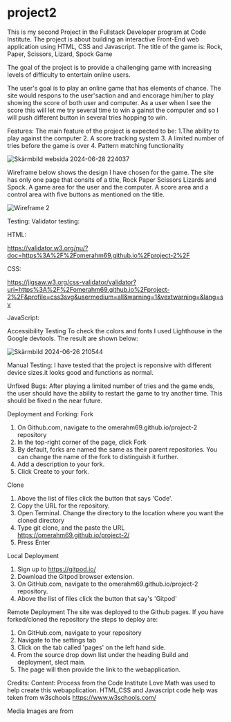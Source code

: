 # project2
This is my second Project in the Fullstack Developer program at Code Institute. The project is about building an interactive Front-End web application using HTML, CSS and Javascript. The title of the game is:
Rock, Paper, Scissors, Lizard, Spock Game

The goal of the project is to provide a challenging game with increasing levels of difficulty to entertain online users.

The user's goal is to play an online game that has elements of chance. The site would respons to the user'saction and and encorage him/her to play showing the score of both user and computer. As a user when I see the score this will let me try several time to win a gainst the computer and so I will push different button in several tries hopping to win.

Features:
The main feature of the project is expected to be:
    1.The ability to play against the computer
    2. A score tracking system
    3. A limited number of tries before the game is over
    4. Pattern matching functionality
    
![Skärmbild websida 2024-06-28 224037](https://github.com/omerahm69/project-2/assets/153000625/04da43d3-a126-4104-97db-057768a51156)


Wireframe below shows the design I have chosen for the game. The site has only one page that consits of a title, Rock Paper Scissors Lizards and Spock. A game area for the user and the computer. A score area and a control area with five buttons as mentioned on the title.


![Wireframe 2](https://github.com/omerahm69/project-2/assets/153000625/3d2d49c8-9b0a-469f-aba9-8766608d33da)

Testing: 
Validator testing: 

HTML:

https://validator.w3.org/nu/?doc=https%3A%2F%2Fomerahm69.github.io%2Fproject-2%2F

CSS:

https://jigsaw.w3.org/css-validator/validator?uri=https%3A%2F%2Fomerahm69.github.io%2Fproject-2%2F&profile=css3svg&usermedium=all&warning=1&vextwarning=&lang=sv

JavaScript:

Accessibility Testing
To check the colors and fonts I used Lighthouse in the Google devtools. The result are shown below:

![Skärmbild 2024-06-26 210544](https://github.com/omerahm69/project-2/assets/153000625/ac50f393-23d6-4405-987d-505541a265f3)


Manual Testing:
I have tested that the project is reponsive with different device sizes.it looks good and functions as normal.


Unfixed Bugs:
After playing a limited number of tries and the game ends, the user should have the ability to restart the game to try another time. This  should be fixed n the near future. 

Deployment and Forking:
Fork 
1. On Github.com, navigate to the omerahm69.github.io/project-2 repository
2. In the top-right corner of the page, click Fork
3. By default, forks are named the same as their parent repositories. You can change the name of the fork to distinguish it further.
4. Add a description to your fork.
5. Click Create to your fork.

Clone 
1. Above the list of files click the button that says 'Code'.
2. Copy the URL for the repository.
3. Open Terminal. Change the directory to the location where you want the cloned directory
4. Type git clone, and the paste the URL https://omerahm69.github.io/project-2/
5. Press Enter
   
Local Deployment
1. Sign up to https://gitpod.io/
2. Download the Gitpod browser extension.
3. On GitHub.com, navigate to the omerahm69.github.io/project-2 repository.
4. Above the list of files click the button that say's 'Gitpod'

Remote Deployment
 The site was deployed to the Github pages. If you have forked/cloned the repository the steps to deploy are:
1. On GitHub.com, navigate to your repository
2. Navigate to the settings tab
3. Click on the tab called 'pages' on the left hand side.
4. From the source drop down list under the heading Build and deployment, slect main.
5. The page will then provide the link to the webapplication.

Credits:
Content:
Process from the Code Institute Love Math was used to help create this webapplication.
HTML,CSS and Javascript code help was teken from w3schools https://www.w3schools.com/

Media
Images are from 

